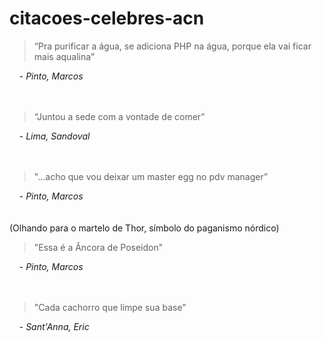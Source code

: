 # citacoes-celebres-acn

> “Pra purificar a água, se adiciona PHP na água, porque ela vai ficar mais aqualina”

&nbsp;&nbsp;&nbsp;&nbsp;- *Pinto, Marcos*
<br>
<br>
<br>
> “Juntou a sede com a vontade de comer”

&nbsp;&nbsp;&nbsp;&nbsp;- *Lima, Sandoval*
<br>
<br>
<br>
> "...acho que vou deixar um master egg no pdv manager”

&nbsp;&nbsp;&nbsp;&nbsp;- *Pinto, Marcos*
<br>
<br>
<br>
(Olhando para o martelo de Thor, símbolo do paganismo nórdico)
> "Essa é a Âncora de Poseidon"

&nbsp;&nbsp;&nbsp;&nbsp;- *Pinto, Marcos*
<br>
<br>
<br>
> "Cada cachorro que limpe sua base"

&nbsp;&nbsp;&nbsp;&nbsp;- *Sant'Anna, Eric*
<br>
<br>
<br>
